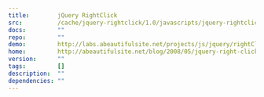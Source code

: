 ```yaml
---
title:        jQuery RightClick
src:          /cache/jquery-rightclick/1.0/javascripts/jquery-rightclick.js
docs:         ""
repo:         ""
demo:         http://labs.abeautifulsite.net/projects/js/jquery/rightClick/demo/
home:         http://abeautifulsite.net/blog/2008/05/jquery-right-click-plugin/
version:      ""
tags:         []
description:  ""
dependencies: ""
---
```


